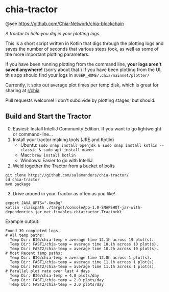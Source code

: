 # chia-tractor

@see https://github.com/Chia-Network/chia-blockchain

_A tractor to help you dig in your plotting logs._

This is a short script written in Kotlin that digs through the plotting logs and saves the number of seconds that
various steps took, as well as some of the more important plotting parameters.

If you have been running plotting from the command line, 
**your logs aren't saved anywhere!** (sorry about that.)
If you have been plotting from the UI, this app should find your logs in 
`$USER_HOME/.chia/mainnet/plotter/`

Currently, it spits out average plot times per temp disk, which is great for sharing
at [r/chia](https://reddit.com/r/chia)

Pull requests welcome!  I don't subdivide by plotting stages, but should.

## Build and Start the Tractor

0. Easiest: Install IntelliJ Community Edition.  If you want to go lightweight or command-line...
1. Install your tractor making tools (JRE and Kotlin)
    * Ubuntu: `sudo snap install openjdk & sudo snap install kotlin --classic & sudo apt install maven`
    * Mac: `brew install kotlin`
    * Windows: Easier to go with IntelliJ
2. Weld together the Tractor from a bucket of bolts
```
git clone https://github.com/salamanders/chia-tractor/
cd chia-tractor
mvn package
```

3. Drive around in your Tractor as often as you like!
```
export JAVA_OPTS="-Xmx8g"
kotlin -classpath ./target/consoleApp-1.0-SNAPSHOT-jar-with-dependencies.jar net.fixables.chiatractor.TractorKt
```

Example output:

```
Found 39 completed logs.
# All temp paths:
  Temp Dir: BIG/chia-temp = average time 12.1h across 19 plot(s).
  Temp Dir: FAST1/chia-temp = average time 10.1h across 10 plot(s).
  Temp Dir: FAST2/chia-temp = average time 10.2h across 10 plot(s).
# Most Recent temp paths:
  Temp Dir: BIG/chia-temp = average time 12.8h across 1 plot(s).
  Temp Dir: FAST1/chia-temp = average time 11.1h across 1 plot(s).
  Temp Dir: FAST2/chia-temp = average time 11.1h across 1 plot(s).
# Parallel plot rate over last 4 days
  Temp Dir: BIG/chia-temp = 4.8 plots/day
  Temp Dir: FAST1/chia-temp = 2.0 plots/day
  Temp Dir: FAST2/chia-temp = 2.0 plots/day
```
